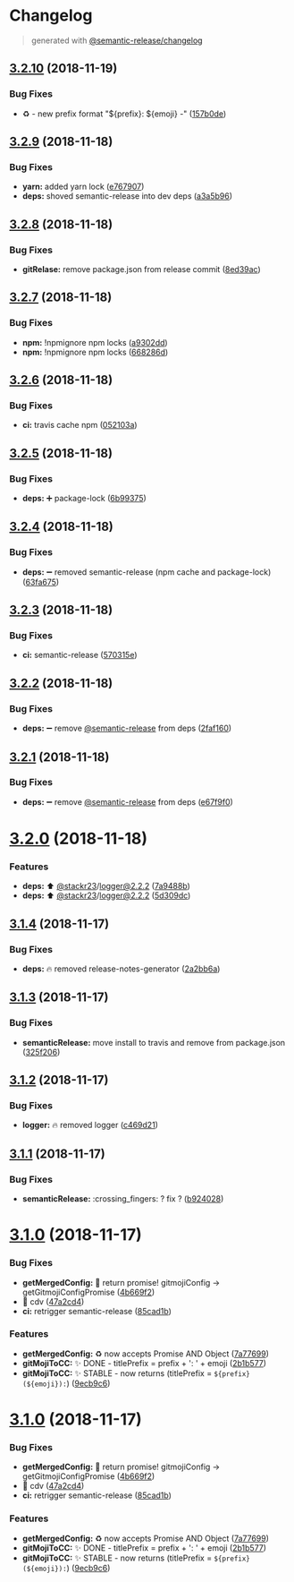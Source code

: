 # Changelog
> generated with [@semantic-release/changelog](https://github.com/semantic-release/changelog)

## [3.2.10](https://github.com/stackr23/gitmoji-conventional-commits/compare/v3.2.9...v3.2.10) (2018-11-19)


### Bug Fixes

* ♻️ - new prefix format "${prefix}: ${emoji} -" ([157b0de](https://github.com/stackr23/gitmoji-conventional-commits/commit/157b0de))

## [3.2.9](https://github.com/stackr23/gitmoji-conventional-commits/compare/v3.2.8...v3.2.9) (2018-11-18)


### Bug Fixes

* **yarn:** added yarn lock ([e767907](https://github.com/stackr23/gitmoji-conventional-commits/commit/e767907))
* **deps:** shoved semantic-release into dev deps ([a3a5b96](https://github.com/stackr23/gitmoji-conventional-commits/commit/a3a5b96))

## [3.2.8](https://github.com/stackr23/gitmoji-conventional-commits/compare/v3.2.7...v3.2.8) (2018-11-18)


### Bug Fixes

* **gitRelase:** remove package.json from release commit ([8ed39ac](https://github.com/stackr23/gitmoji-conventional-commits/commit/8ed39ac))

## [3.2.7](https://github.com/stackr23/gitmoji-conventional-commits/compare/v3.2.6...v3.2.7) (2018-11-18)


### Bug Fixes

* **npm:** !npmignore npm locks ([a9302dd](https://github.com/stackr23/gitmoji-conventional-commits/commit/a9302dd))
* **npm:** !npmignore npm locks ([668286d](https://github.com/stackr23/gitmoji-conventional-commits/commit/668286d))

## [3.2.6](https://github.com/stackr23/gitmoji-conventional-commits/compare/v3.2.5...v3.2.6) (2018-11-18)


### Bug Fixes

* **ci:** travis cache npm ([052103a](https://github.com/stackr23/gitmoji-conventional-commits/commit/052103a))

## [3.2.5](https://github.com/stackr23/gitmoji-conventional-commits/compare/v3.2.4...v3.2.5) (2018-11-18)


### Bug Fixes

* **deps:** :heavy_plus_sign: package-lock ([6b99375](https://github.com/stackr23/gitmoji-conventional-commits/commit/6b99375))

## [3.2.4](https://github.com/stackr23/gitmoji-conventional-commits/compare/v3.2.3...v3.2.4) (2018-11-18)


### Bug Fixes

* **deps:** :heavy_minus_sign: removed semantic-release (npm cache and package-lock) ([63fa675](https://github.com/stackr23/gitmoji-conventional-commits/commit/63fa675))

## [3.2.3](https://github.com/stackr23/gitmoji-conventional-commits/compare/v3.2.2...v3.2.3) (2018-11-18)


### Bug Fixes

* **ci:** semantic-release ([570315e](https://github.com/stackr23/gitmoji-conventional-commits/commit/570315e))

## [3.2.2](https://github.com/stackr23/gitmoji-conventional-commits/compare/v3.2.1...v3.2.2) (2018-11-18)


### Bug Fixes

* **deps:** :heavy_minus_sign: remove [@semantic-release](https://github.com/semantic-release) from deps ([2faf160](https://github.com/stackr23/gitmoji-conventional-commits/commit/2faf160))

## [3.2.1](https://github.com/stackr23/gitmoji-conventional-commits/compare/v3.2.0...v3.2.1) (2018-11-18)


### Bug Fixes

* **deps:** :heavy_minus_sign: remove [@semantic-release](https://github.com/semantic-release) from deps ([e67f9f0](https://github.com/stackr23/gitmoji-conventional-commits/commit/e67f9f0))

# [3.2.0](https://github.com/stackr23/gitmoji-conventional-commits/compare/v3.1.4...v3.2.0) (2018-11-18)


### Features

* **deps:** :arrow_up: [@stackr23](https://github.com/stackr23)/logger@2.2.2 ([7a9488b](https://github.com/stackr23/gitmoji-conventional-commits/commit/7a9488b))
* **deps:** :arrow_up: [@stackr23](https://github.com/stackr23)/logger@2.2.2 ([5d309dc](https://github.com/stackr23/gitmoji-conventional-commits/commit/5d309dc))

## [3.1.4](https://github.com/stackr23/gitmoji-conventional-commits/compare/v3.1.3...v3.1.4) (2018-11-17)


### Bug Fixes

* **deps:** :fire: removed release-notes-generator ([2a2bb6a](https://github.com/stackr23/gitmoji-conventional-commits/commit/2a2bb6a))

## [3.1.3](https://github.com/stackr23/gitmoji-conventional-commits/compare/v3.1.2...v3.1.3) (2018-11-17)


### Bug Fixes

* **semanticRelease:** move install to travis and remove from package.json ([325f206](https://github.com/stackr23/gitmoji-conventional-commits/commit/325f206))

## [3.1.2](https://github.com/stackr23/gitmoji-conventional-commits/compare/v3.1.1...v3.1.2) (2018-11-17)


### Bug Fixes

* **logger:** :fire: removed logger ([c469d21](https://github.com/stackr23/gitmoji-conventional-commits/commit/c469d21))

## [3.1.1](https://github.com/stackr23/gitmoji-conventional-commits/compare/v3.1.0...v3.1.1) (2018-11-17)


### Bug Fixes

* **semanticRelease:** :crossing_fingers: ? fix ? ([b924028](https://github.com/stackr23/gitmoji-conventional-commits/commit/b924028))

# [3.1.0](https://github.com/stackr23/gitmoji-conventional-commits/compare/v3.0.1...v3.1.0) (2018-11-17)


### Bug Fixes

* **getMergedConfig:** :bug: return promise! gitmojiConfig -> getGitmojiConfigPromise ([4b669f2](https://github.com/stackr23/gitmoji-conventional-commits/commit/4b669f2))
* 🐛  cdv ([47a2cd4](https://github.com/stackr23/gitmoji-conventional-commits/commit/47a2cd4))
* **ci:** retrigger semantic-release ([85cad1b](https://github.com/stackr23/gitmoji-conventional-commits/commit/85cad1b))


### Features

* **getMergedConfig:** :recycle: now accepts Promise AND Object ([7a77699](https://github.com/stackr23/gitmoji-conventional-commits/commit/7a77699))
* **gitMojiToCC:** :sparkles: DONE - titlePrefix = prefix + ': ' + emoji ([2b1b577](https://github.com/stackr23/gitmoji-conventional-commits/commit/2b1b577))
* **gitMojiToCC:** :sparkles: STABLE - now returns (titlePrefix = `${prefix}(${emoji}):`) ([9ecb9c6](https://github.com/stackr23/gitmoji-conventional-commits/commit/9ecb9c6))

# [3.1.0](https://github.com/stackr23/gitmoji-conventional-commits/compare/v3.0.1...v3.1.0) (2018-11-17)


### Bug Fixes

* **getMergedConfig:** :bug: return promise! gitmojiConfig -> getGitmojiConfigPromise ([4b669f2](https://github.com/stackr23/gitmoji-conventional-commits/commit/4b669f2))
* 🐛  cdv ([47a2cd4](https://github.com/stackr23/gitmoji-conventional-commits/commit/47a2cd4))
* **ci:** retrigger semantic-release ([85cad1b](https://github.com/stackr23/gitmoji-conventional-commits/commit/85cad1b))


### Features

* **getMergedConfig:** :recycle: now accepts Promise AND Object ([7a77699](https://github.com/stackr23/gitmoji-conventional-commits/commit/7a77699))
* **gitMojiToCC:** :sparkles: DONE - titlePrefix = prefix + ': ' + emoji ([2b1b577](https://github.com/stackr23/gitmoji-conventional-commits/commit/2b1b577))
* **gitMojiToCC:** :sparkles: STABLE - now returns (titlePrefix = `${prefix}(${emoji}):`) ([9ecb9c6](https://github.com/stackr23/gitmoji-conventional-commits/commit/9ecb9c6))

